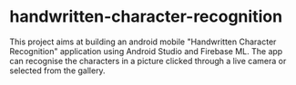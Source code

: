 # handwritten-character-recognition
This project aims at building an android mobile "Handwritten Character Recognition" application using Android Studio and Firebase ML. 
The app can recognise the characters in a picture clicked through a live camera or selected from the gallery.
